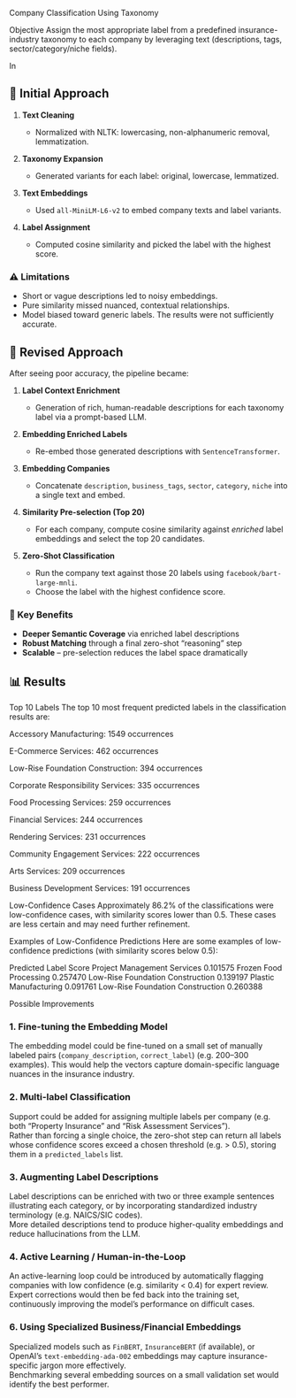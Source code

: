 Company Classification Using Taxonomy

Objective
Assign the most appropriate label from a predefined insurance-industry taxonomy to each company by leveraging text (descriptions, tags, sector/category/niche fields).


In
## 🚀 Initial Approach

1. **Text Cleaning**  
   - Normalized with NLTK: lowercasing, non-alphanumeric removal, lemmatization.

2. **Taxonomy Expansion**  
   - Generated variants for each label: original, lowercase, lemmatized.

3. **Text Embeddings**  
   - Used `all-MiniLM-L6-v2` to embed company texts and label variants.

4. **Label Assignment**  
   - Computed cosine similarity and picked the label with the highest score.

### ⚠️ Limitations

- Short or vague descriptions led to noisy embeddings.  
- Pure similarity missed nuanced, contextual relationships.  
- Model biased toward generic labels.
The results were not sufficiently accurate.


## 🔄 Revised Approach

After seeing poor accuracy, the pipeline became:

1. **Label Context Enrichment**  
   - Generation of rich, human-readable descriptions for each taxonomy label via a prompt-based LLM.

2. **Embedding Enriched Labels**  
   - Re-embed those generated descriptions with `SentenceTransformer`.

3. **Embedding Companies**  
   - Concatenate `description`, `business_tags`, `sector`, `category`, `niche` into a single text and embed.

4. **Similarity Pre-selection (Top 20)**  
   - For each company, compute cosine similarity against *enriched* label embeddings and select the top 20 candidates.

5. **Zero-Shot Classification**  
   - Run the company text against those 20 labels using `facebook/bart-large-mnli`.  
   - Choose the label with the highest confidence score.

### 🔑 Key Benefits

- **Deeper Semantic Coverage** via enriched label descriptions  
- **Robust Matching** through a final zero-shot “reasoning” step  
- **Scalable** – pre-selection reduces the label space dramatically

## 📊 Results

Top 10 Labels
The top 10 most frequent predicted labels in the classification results are:

Accessory Manufacturing: 1549 occurrences

E-Commerce Services: 462 occurrences

Low-Rise Foundation Construction: 394 occurrences

Corporate Responsibility Services: 335 occurrences

Food Processing Services: 259 occurrences

Financial Services: 244 occurrences

Rendering Services: 231 occurrences

Community Engagement Services: 222 occurrences

Arts Services: 209 occurrences

Business Development Services: 191 occurrences

Low-Confidence Cases
Approximately 86.2% of the classifications were low-confidence cases, with similarity scores lower than 0.5. These cases are less certain and may need further refinement.

Examples of Low-Confidence Predictions
Here are some examples of low-confidence predictions (with similarity scores below 0.5):


Predicted Label	Score
Project Management Services	0.101575
Frozen Food Processing	0.257470
Low-Rise Foundation Construction	0.139197
Plastic Manufacturing	0.091761
Low-Rise Foundation Construction	0.260388

Possible Improvements
### 1. Fine-tuning the Embedding Model
The embedding model could be fine-tuned on a small set of manually labeled pairs (`company_description`, `correct_label`) (e.g. 200–300 examples). This would help the vectors capture domain-specific language nuances in the insurance industry.

### 2. Multi-label Classification
Support could be added for assigning multiple labels per company (e.g. both “Property Insurance” and “Risk Assessment Services”).  
Rather than forcing a single choice, the zero-shot step can return all labels whose confidence scores exceed a chosen threshold (e.g. > 0.5), storing them in a `predicted_labels` list.

### 3. Augmenting Label Descriptions
Label descriptions can be enriched with two or three example sentences illustrating each category, or by incorporating standardized industry terminology (e.g. NAICS/SIC codes).  
More detailed descriptions tend to produce higher-quality embeddings and reduce hallucinations from the LLM.

### 4. Active Learning / Human-in-the-Loop
An active-learning loop could be introduced by automatically flagging companies with low confidence (e.g. similarity < 0.4) for expert review.  
Expert corrections would then be fed back into the training set, continuously improving the model’s performance on difficult cases.

### 6. Using Specialized Business/Financial Embeddings
Specialized models such as `FinBERT`, `InsuranceBERT` (if available), or OpenAI’s `text-embedding-ada-002` embeddings may capture insurance-specific jargon more effectively.  
Benchmarking several embedding sources on a small validation set would identify the best performer.

